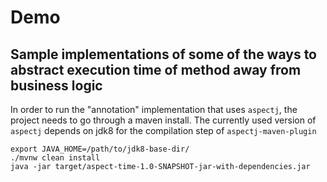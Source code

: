 # Demo

## Sample implementations of some of the ways to abstract execution time of method away from business logic

In order to run the "annotation" implementation that uses `aspectj`, the project needs to go through a maven install.
The currently used version of `aspectj` depends on jdk8 for the compilation step of `aspectj-maven-plugin`


```
export JAVA_HOME=/path/to/jdk8-base-dir/
./mvnw clean install
java -jar target/aspect-time-1.0-SNAPSHOT-jar-with-dependencies.jar
```